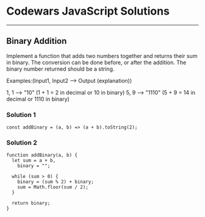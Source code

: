 # Codewars JavaScript Solutions

---

## Binary Addition

Implement a function that adds two numbers together and returns their sum in binary.
The conversion can be done before, or after the addition.
The binary number returned should be a string.

Examples:(Input1, Input2 --> Output (explanation))

1, 1 --> "10" (1 + 1 = 2 in decimal or 10 in binary)
5, 9 --> "1110" (5 + 9 = 14 in decimal or 1110 in binary)

### Solution 1

```
const addBinary = (a, b) => (a + b).toString(2);
```

### Solution 2

```
function addBinary(a, b) {
  let sum = a + b,
    binary = "";

  while (sum > 0) {
    binary = (sum % 2) + binary;
    sum = Math.floor(sum / 2);
  }

  return binary;
}
```
